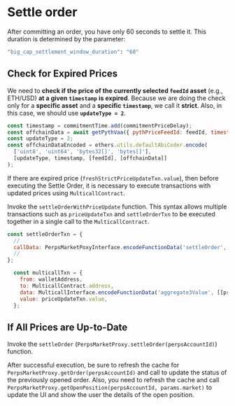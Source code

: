 # Settle order

After committing an order, you have only 60 seconds to settle it. This duration is determined by the parameter:

```sh
"big_cap_settlement_window_duration": "60"
```

## Check for Expired Prices

We need to **check if the price of the currently selected `feedId` asset** (e.g., ETH/USD) **at a given `timestamp`** **is expired**. Because we are doing the check only for a **specific asset** and a **specific `timestamp`**, we call it **strict**. Also, in this case, we should use **`updateType = 2`**.

```javascript
const timestamp = commitmentTime.add(commitmentPriceDelay);
const offchainData = await getPythVaa({ pythPriceFeedId: feedId, timestamp: timestamp.toNumber() });
const updateType = 2;
const offchainDataEncoded = ethers.utils.defaultAbiCoder.encode(
  ['uint8', 'uint64', 'bytes32[]', 'bytes[]'],
  [updateType, timestamp, [feedId], [offchainData]]
);
```

If there are expired price (`freshStrictPriceUpdateTxn.value`), then before executing the Settle Order, it is necessary to execute transactions with updated prices using `MulticallContract`.

Invoke the `settleOrderWithPriceUpdate` function. This syntax allows multiple transactions such as `priceUpdateTxn` and `settleOrderTxn` to be executed together in a single call to the `MulticallContract`.

```javascript
const settleOrderTxn = {
  //
  callData: PerpsMarketPoxyInterface.encodeFunctionData('settleOrder', [perpsAccountId]),
  //
};

  const multicallTxn = {
    from: walletAddress,
    to: MulticallContract.address,
    data: MulticallInterface.encodeFunctionData('aggregate3Value', [[priceUpdateTxn, settleOrderTxn]]),
    value: priceUpdateTxn.value,
  };
```

## If All Prices are Up-to-Date

Invoke the `settleOrder` (`PerpsMarketProxy.settleOrder(perpsAccountId)`) function.

After successful execution, be sure to refresh the cache for `PerpsMarketProxy.getOrder(perpsAccountId)` and call to update the status of the previously opened order. Also, you need to refresh the cache and call `PerpsMarketProxy.getOpenPosition(perpsAccountId, params.market)` to update the UI and show the user the details of the open position.